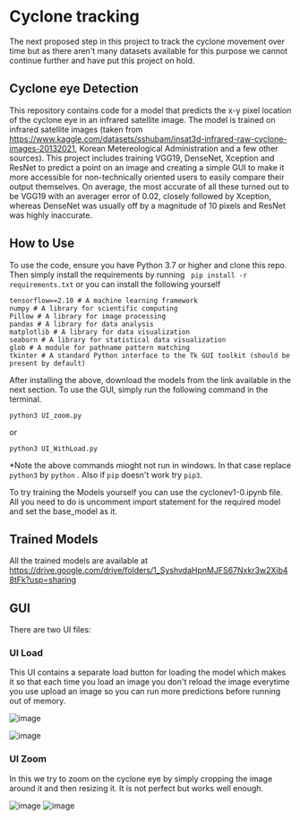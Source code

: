 # Cyclone tracking
The next proposed step in this project  to track the cyclone movement over time but as there aren't many datasets available for this purpose we cannot continue further and have put this project on hold.


## Cyclone eye Detection

This repository contains code for a model that predicts the x-y pixel location of the cyclone eye in an infrared satellite image. The model is trained on infrared satellite images (taken from https://www.kaggle.com/datasets/sshubam/insat3d-infrared-raw-cyclone-images-20132021, Korean Metereological Administration  and a few other sources). This project includes training VGG19, DenseNet, Xception and ResNet to predict a point on an image and creating a simple GUI to make it more accessible for non-technically oriented users to easily compare their output themselves. On average, the most accurate of all these turned out to be VGG19 with an averager error of 0.02, closely followed by Xception, whereas DenseNet was usually off by a magnitude of 10 pixels and ResNet was highly inaccurate.

## How to Use
To use the code, ensure you have Python 3.7 or higher and clone this repo. Then simply install the requirements by running
``` pip install -r requirements.txt``` 
or you can install the following yourself
```
tensorflow==2.10 # A machine learning framework
numpy # A library for scientific computing
Pillow # A library for image processing
pandas # A library for data analysis
matplotlib # A library for data visualization
seaborn # A library for statistical data visualization
glob # A module for pathname pattern matching
tkinter # A standard Python interface to the Tk GUI toolkit (should be present by default)
```
After installing the above, download the models from the link available in the next section. To use the GUI, simply run the following command in the terminal.
```
python3 UI_zoom.py
```
or
```
python3 UI_WithLoad.py
```
*Note the above commands mioght not run in windows. In that case replace ```python3``` by ```python``` .
Also if ```pip``` doesn't work try ```pip3```.

To try training the Models yourself you can use the cyclonev1-0.ipynb file.
All you need to do is uncomment import statement for the required model and set the base_model as it.

## Trained Models
All the trained models are available at https://drive.google.com/drive/folders/1_SyshvdaHpnMJFS67Nxkr3w2Xib48tFk?usp=sharing

## GUI
There are two UI files:

### UI Load
This UI contains a separate load button for loading the model which makes it so that each time you load an image you don't reload the image everytime you use upload an image
so you can run more predictions before running out of memory.

![image](https://github.com/hercules2209/Cyclone/assets/106009563/9e7ebac6-1b5d-4e20-83c7-2afc576b1d77)

![image](https://github.com/hercules2209/Cyclone/assets/106009563/441a7a0c-aa6a-4de4-9eee-0523e9d03662)

### UI Zoom
In this we try to zoom on the cyclone eye by simply cropping the image around it and then resizing it. It is not perfect but works well enough.

![image](https://github.com/hercules2209/Cyclone/assets/106009563/47a33299-f17e-40e5-90c2-e8cb72997c78)
![image](https://github.com/hercules2209/Cyclone/assets/106009563/0a4df3e9-a2e8-438f-8677-39d0ba33cbee)


